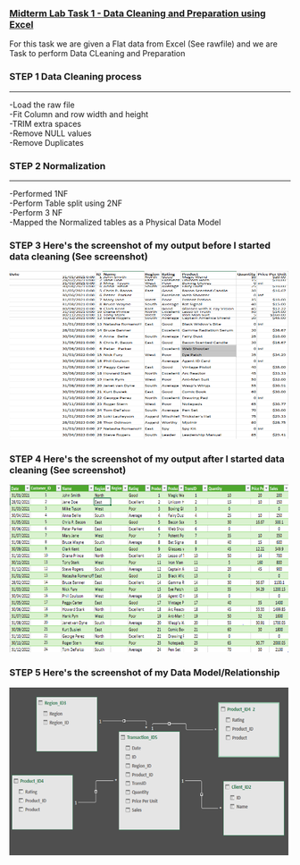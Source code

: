 ### <ins>Midterm Lab Task 1 - Data Cleaning and Preparation using Excel<ins>
For this task we are given a Flat data from Excel (See rawfile) and we are Task to perform Data CLeaning and Preparation

### STEP 1 Data Cleaning process
<hr>
-Load the raw file <BR>
-Fit Column and row width and height <BR>
-TRIM extra spaces <BR>
-Remove NULL values <BR>
-Remove Duplicates <BR>

### STEP 2 Normalization
<hr>
-Performed 1NF <BR>
-Perform Table split using 2NF <BR>
-Perform 3 NF <BR>
-Mapped the Normalized tables as a Physical Data Model <BR>

### STEP 3 Here's the screenshot of my output before I started data cleaning (See screenshot)

<img src="Before Output.PNG" width="500" height="300"> <br>

### STEP 4 Here's the screenshot of my output after I started data cleaning (See screenshot)

<img src="After Output.PNG" width="500" height="300"> <br>

### STEP 5 Here's the screenshot of my Data Model/Relationship

<img src="DataModel.PNG" width="500" height="300"> <br>






